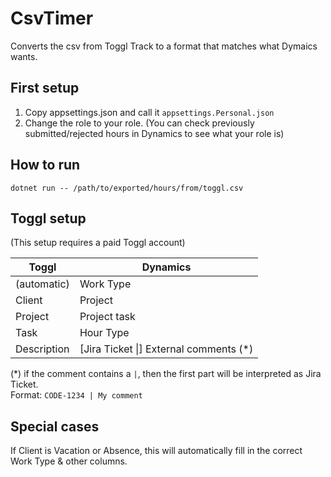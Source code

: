 # CsvTimer

Converts the csv from Toggl Track to a format that matches what Dymaics wants.

## First setup

1. Copy appsettings.json and call it `appsettings.Personal.json`
2. Change the role to your role. (You can check previously submitted/rejected hours in Dynamics to see what your role is)

## How to run

```
dotnet run -- /path/to/exported/hours/from/toggl.csv
```

## Toggl setup

(This setup requires a paid Toggl account)

| Toggl       | Dynamics                                |
| ----------- | --------------------------------------- |
| (automatic) | Work Type                               |
| Client      | Project                                 |
| Project     | Project task                            |
| Task        | Hour Type                               |
| Description | [Jira Ticket \|] External comments (\*) |

(\*) if the comment contains a `|`, then the first part will be interpreted as Jira Ticket.  
Format: `CODE-1234 | My comment`

## Special cases

If Client is Vacation or Absence, this will automatically fill in the correct Work Type & other columns.
